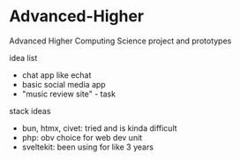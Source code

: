 # Advanced-Higher

Advanced Higher Computing Science project and prototypes

idea list

-   chat app like echat
-   basic social media app
-   "music review site" - task

stack ideas

-   bun, htmx, civet: tried and is kinda difficult
-   php: obv choice for web dev unit
-   sveltekit: been using for like 3 years
